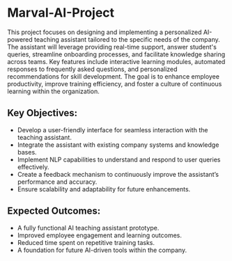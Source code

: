 # Marval-AI-Project
This project focuses on designing and implementing a personalized AI-powered teaching assistant tailored to the specific needs of the company. The assistant will leverage providing real-time support, answer student's queries, streamline onboarding processes, and facilitate knowledge sharing across teams. Key features include interactive learning modules, automated responses to frequently asked questions, and personalized recommendations for skill development. The goal is to enhance employee productivity, improve training efficiency, and foster a culture of continuous learning within the organization.

## Key Objectives:
- Develop a user-friendly interface for seamless interaction with the teaching assistant.
- Integrate the assistant with existing company systems and knowledge bases.
- Implement NLP capabilities to understand and respond to user queries effectively.
- Create a feedback mechanism to continuously improve the assistant’s performance and accuracy.
- Ensure scalability and adaptability for future enhancements.

## Expected Outcomes:
- A fully functional AI teaching assistant prototype.
- Improved employee engagement and learning outcomes.
- Reduced time spent on repetitive training tasks.
- A foundation for future AI-driven tools within the company.
